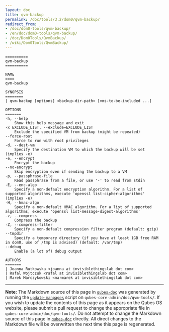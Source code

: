 ```yaml
---
layout: doc
title: qvm-backup
permalink: /doc/tools/3.2/dom0/qvm-backup/
redirect_from:
- /doc/dom0-tools/qvm-backup/
- /en/doc/dom0-tools/qvm-backup/
- /doc/Dom0Tools/QvmBackup/
- /wiki/Dom0Tools/QvmBackup/
---
```


```
==========
qvm-backup
==========

NAME
====
qvm-backup

SYNOPSIS
========
| qvm-backup [options] <backup-dir-path> [vms-to-be-included ...]

OPTIONS
=======
-h, --help
    Show this help message and exit
-x EXCLUDE_LIST, --exclude=EXCLUDE_LIST
    Exclude the specified VM from backup (might be repeated)
--force-root
    Force to run with root privileges
-d, --dest-vm
    Specify the destination VM to which the backup will be set (implies -e)
-e, --encrypt
    Encrypt the backup
--no-encrypt
    Skip encryption even if sending the backup to a VM
-p, --passphrase-file
    Read passphrase from a file, or use '-' to read from stdin
-E, --enc-algo
    Specify a non-default encryption algorithm. For a list of supported algorithms, execute 'openssl list-cipher-algorithms' (implies -e)
-H, --hmac-algo
    Specify a non-default HMAC algorithm. For a list of supported algorithms, execute 'openssl list-message-digest-algorithms'
-z, --compress
    Compress the backup
-Z, --compress-filter
	Specify a non-default compression filter program (default: gzip)
--tmpdir
    Specify a temporary directory (if you have at least 1GB free RAM in dom0, use of /tmp is advised) (default: /var/tmp)
--debug
    Enable (a lot of) debug output

AUTHORS
=======
| Joanna Rutkowska <joanna at invisiblethingslab dot com>
| Rafal Wojtczuk <rafal at invisiblethingslab dot com>
| Marek Marczykowski <marmarek at invisiblethingslab dot com>
```

-----

**Note:** The Markdown source of this page in [`qubes-doc`] was generated by
running the [`update-manpages`] script on `qubes-core-admin/doc/qvm-tools/`.
If you wish to update the contents of this page as it appears on the Qubes OS
website, please submit a pull request to change the appropriate file in
`qubes-core-admin/doc/qvm-tools/`. Do not attempt to change the Markdown source
of this page in [`qubes-doc`] directly. All direct changes to the Markdown file will be
overwritten the next time this page is regenerated.

[`qubes-doc`]: https://github.com/QubesOS/qubes-doc/
[`update-manpages`]: https://github.com/QubesOS/qubesos.github.io/blob/master/_utils/update-manpages

